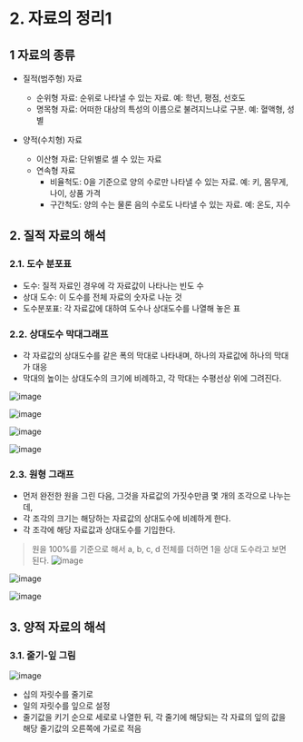 # 2. 자료의 정리1

## 1 자료의 종류
* 질적(범주형) 자료
  * 순위형 자료: 순위로 나타낼 수 있는 자료. 예: 학년, 평점, 선호도
  * 명목형 자료: 어떠한 대상의 특성의 이름으로 불려지느냐로 구분. 예: 혈액형, 성별

* 양적(수치형) 자료
  * 이산형 자료: 단위별로 셀 수 있는 자료
  * 연속형 자료
    * 비율척도: 0을 기준으로 양의 수로만 나타낼 수 있는 자료. 예: 키, 몸무게, 나이, 상품 가격
    * 구간척도: 양의 수는 물론 음의 수로도 나타낼 수 있는 자료. 예: 온도, 지수
   
## 2. 질적 자료의 해석
### 2.1. 도수 분포표
* 도수: 질적 자료인 경우에 각 자료값이 나타나는 빈도 수
* 상대 도수: 이 도수를 전체 자료의 숫자로 나눈 것
* 도수분포표: 각 자료값에 대하여 도수나 상대도수를 나열해 놓은 표

### 2.2. 상대도수 막대그래프
* 각 자료값의 상대도수를 같은 폭의 막대로 나타내며, 하나의 자료값에 하나의 막대가 대응
* 막대의 높이는 상대도수의 크기에 비례하고, 각 막대는 수평선상 위에 그려진다.

![image](https://github.com/user-attachments/assets/2bafc383-2dff-47f4-98bd-2a0e5873a8c0)

![image](https://github.com/user-attachments/assets/2799cdb7-8adb-4624-8ad5-bddb9da9228f)

![image](https://github.com/user-attachments/assets/2e592454-8c0f-445f-854f-86c056789180)

![image](https://github.com/user-attachments/assets/28067c58-609f-4f25-a96e-dd9f5458c636)

### 2.3. 원형 그래프
* 먼저 완전한 원을 그린 다음, 그것을 자료값의 가짓수만큼 몇 개의 조각으로 나누는데,
* 각 조각의 크기는 해당하는 자료값의 상대도수에 비례하게 한다.
* 각 조각에 해당 자료값과 상대도수를 기입한다.
> 원을 100%를 기준으로 해서 a, b, c, d 전체를 더하면 1을 상대 도수라고 보면 된다.
> ![image](https://github.com/user-attachments/assets/1b56f121-d931-4642-9eb2-a0658e6c514a)

![image](https://github.com/user-attachments/assets/f49b0b27-95c4-4df8-bae6-c583522b6fbb)

![image](https://github.com/user-attachments/assets/aa38fb53-df63-4b4e-a160-dab626a41fe2)

## 3. 양적 자료의 해석
### 3.1. 줄기-잎 그림
![image](https://github.com/user-attachments/assets/f7b57863-939c-4214-8549-bc6c1184fee8)

* 십의 자릿수를 줄기로
* 일의 자릿수를 잎으로 설정
* 줄기값을 키기 순으로 세로로 나열한 뒤, 각 줄기에 해당되는 각 자료의 잎의 값을 해당 줄기값의 오른쪽에 가로로 적음

